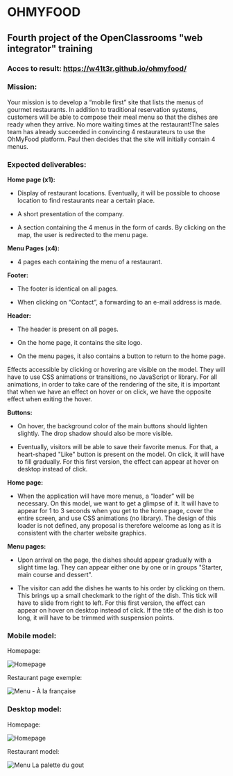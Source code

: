 # OHMYFOOD

## Fourth project of the OpenClassrooms "web integrator" training

### Acces to result: https://w41t3r.github.io/ohmyfood/

### Mission:

Your mission is to develop a “mobile first” site that lists the menus of gourmet restaurants. In addition to traditional reservation systems, customers will be able to compose their meal menu so that the dishes are ready when they arrive. No more waiting times at the restaurant!The sales team has already succeeded in convincing 4 restaurateurs to use the OhMyFood platform. Paul then decides that the site will initially contain 4 menus.

### Expected deliverables:


**Home page (x1):**

  - Display of restaurant locations. Eventually, it will be possible to choose location to find restaurants near a certain place.

  - A short presentation of the company.
  
  - A section containing the 4 menus in the form of cards. By clicking on the map, the user is redirected to the menu page.

**Menu Pages (x4):**

  - 4 pages each containing the menu of a restaurant.

**Footer:**

  - The footer is identical on all pages.
  
  - When clicking on “Contact”, a forwarding to an e-mail address is made.

**Header:**

  - The header is present on all pages.

  - On the home page, it contains the site logo.

  - On the menu pages, it also contains a button to return to the home page.

Effects accessible by clicking or hovering are visible on the model. They will have to use
CSS animations or transitions, no JavaScript or library. For all
animations, in order to take care of the rendering of the site, it is important that when we have an effect
on hover or on click, we have the opposite effect when exiting the hover.

**Buttons:**

  - On hover, the background color of the main buttons should lighten slightly. The drop shadow should also be more visible.

  - Eventually, visitors will be able to save their favorite menus. For that, a heart-shaped "Like" button is present on the model. On click, it will have to fill gradually. For this first version, the effect can appear at hover on desktop instead of click.

**Home page:**

  - When the application will have more menus, a “loader” will be necessary. On this model, we want to get a glimpse of it. It will have to appear for 1 to 3 seconds when you get to the home page, cover the entire screen, and use CSS animations (no library). The design of this loader is not defined, any proposal is therefore welcome as long as it is consistent with the charter website graphics.

**Menu pages:**

  - Upon arrival on the page, the dishes should appear gradually with a slight time lag. They can appear either one by one or in groups "Starter, main course and dessert".

  - The visitor can add the dishes he wants to his order by clicking on them. This brings up a small checkmark to the right of the dish. This tick will have to slide from right to left. For this first version, the effect can appear on hover on desktop instead of click. If the title of the dish is too long, it will have to be trimmed with suspension points.



### Mobile model:

Homepage:

![Homepage](https://user-images.githubusercontent.com/35102946/235378219-de75d544-e6c6-4203-9bbf-5bc522bcddba.png)

Restaurant page exemple:

![Menu - À la française](https://user-images.githubusercontent.com/35102946/235378261-f9faa551-9896-4bb7-b9b3-196440c32710.png)


### Desktop model:

Homepage:

![Homepage](https://user-images.githubusercontent.com/35102946/235378483-67b1e97e-be1c-4437-87d1-6107f74710bb.png)

Restaurant model:

![Menu La palette du gout](https://user-images.githubusercontent.com/35102946/235378493-38732b57-ef19-4eb4-8f68-8a5943d73fd0.png)
